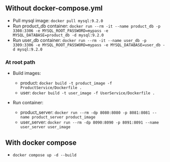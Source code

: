 ## Without docker-compose.yml
- Pull mysql image: `docker pull mysql:9.2.0`
- Run product_db container: `docker run --rm -it --name product_db -p 3308:3306 -e MYSQL_ROOT_PASSWORD=mypass -e MYSQL_DATABASE=product_db -d mysql:9.2.0`
- Run user_db container: `docker run --rm -it --name user_db -p 3309:3306 -e MYSQL_ROOT_PASSWORD=mypass -e MYSQL_DATABASE=user_db -d mysql:9.2.0`

### At root path
- Build images:
	+ product: `docker build -t product_image -f ProductService/Dockerfile .`
	+ user: `docker build -t user_image -f UserService/Dockerfile .`

- Run container:
	+ product_server: `docker run --rm -dp 8080:8080 -p 8081:8081 --name product_server product_image`
	+ user_server: `docker run --rm -dp 8090:8090 -p 8091:8091 --name user_server user_image`
	
## With docker compose
- `docker compose up -d --build`
